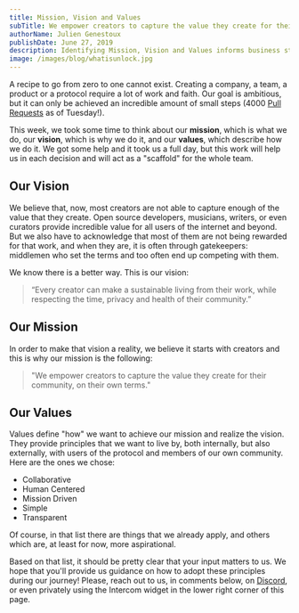 ```yaml
---
title: Mission, Vision and Values
subTitle: We empower creators to capture the value they create for their community, on their own terms
authorName: Julien Genestoux
publishDate: June 27, 2019
description: Identifying Mission, Vision and Values informs business strategy and paints a holistic and accurate picture of a business.
image: /images/blog/whatisunlock.jpg
---
```


A recipe to go from zero to one cannot exist. Creating a company, a team, a product or a protocol require a lot of work and faith. Our goal is ambitious, but it can only be achieved an incredible amount of small steps (4000 [Pull Requests](https://github.com/unlock-protocol/unlock/pulls) as of Tuesday!).

This week, we took some time to think about our **mission**, which is what we do, our **vision**, which is why we do it, and our **values**, which describe how we do it. We got some help and it took us a full day, but this work will help us in each decision and will act as a "scaffold" for the whole team.

## Our Vision

We believe that, now, most creators are not able to capture enough of the value that they create. Open source developers, musicians, writers, or even curators provide incredible value for all users of the internet and beyond. But we also have to acknowledge that most of them are not being rewarded for that work, and when they are, it is often through gatekeepers: middlemen who set the terms and too often end up competing with them.

We know there is a better way. This is our vision:

> “Every creator can make a sustainable living from their work, while respecting the time, privacy and health of their community.”

## Our Mission

In order to make that vision a reality, we believe it starts with creators and this is why our mission is the following:

> "We empower creators to capture the value they create for their community, on their own terms."

## Our Values

Values define "how" we want to achieve our mission and realize the vision. They provide principles that we want to live by, both internally, but also externally, with users of the protocol and members of our own community. Here are the ones we chose:

- Collaborative
- Human Centered
- Mission Driven
- Simple
- Transparent

Of course, in that list there are things that we already apply, and others which are, at least for now, more aspirational.

Based on that list, it should be pretty clear that your input matters to us. We hope that you'll provide us guidance on how to adopt these principles during our journey! Please, reach out to us, in comments below, on [Discord](https://discord.gg/Ah6ZEJyTDp), or even privately using the Intercom widget in the lower right corner of this page.
